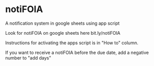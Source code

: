# notiFOIA
A notification system in google sheets using app script

Look for notiFOIA on google sheets here bit.ly/notiFOIA

Instructions for activating the apps script is in "How to" column.

If you want to receive a notiFOIA before the due date, add a negative number to "add days"
